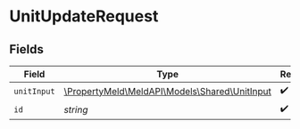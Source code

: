 # UnitUpdateRequest


## Fields

| Field                                                                             | Type                                                                              | Required                                                                          | Description                                                                       |
| --------------------------------------------------------------------------------- | --------------------------------------------------------------------------------- | --------------------------------------------------------------------------------- | --------------------------------------------------------------------------------- |
| `unitInput`                                                                       | [\PropertyMeld\MeldAPI\Models\Shared\UnitInput](../../models/shared/UnitInput.md) | :heavy_check_mark:                                                                | N/A                                                                               |
| `id`                                                                              | *string*                                                                          | :heavy_check_mark:                                                                | N/A                                                                               |